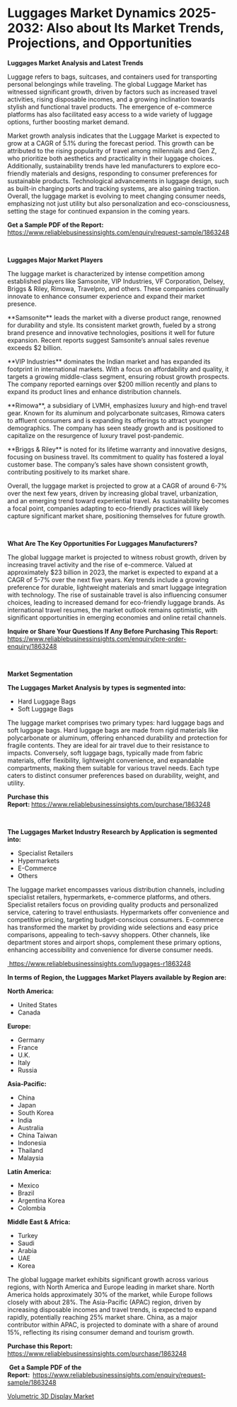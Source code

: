 <p><h1>Luggages Market Dynamics 2025-2032: Also about Its Market Trends, Projections, and Opportunities</h1></p><p><strong>Luggages Market Analysis and Latest Trends</strong></p>
<p><p>Luggage refers to bags, suitcases, and containers used for transporting personal belongings while traveling. The global Luggage Market has witnessed significant growth, driven by factors such as increased travel activities, rising disposable incomes, and a growing inclination towards stylish and functional travel products. The emergence of e-commerce platforms has also facilitated easy access to a wide variety of luggage options, further boosting market demand.</p><p>Market growth analysis indicates that the Luggage Market is expected to grow at a CAGR of 5.1% during the forecast period. This growth can be attributed to the rising popularity of travel among millennials and Gen Z, who prioritize both aesthetics and practicality in their luggage choices. Additionally, sustainability trends have led manufacturers to explore eco-friendly materials and designs, responding to consumer preferences for sustainable products. Technological advancements in luggage design, such as built-in charging ports and tracking systems, are also gaining traction. Overall, the luggage market is evolving to meet changing consumer needs, emphasizing not just utility but also personalization and eco-consciousness, setting the stage for continued expansion in the coming years.</p></p>
<p><strong>Get a Sample PDF of the Report:&nbsp;</strong> <a href="https://www.reliablebusinessinsights.com/enquiry/request-sample/1863248?utm_campaign=2227&utm_medium=2&utm_source=Github&utm_content=ia&utm_term=07022025&utm_id=luggages">https://www.reliablebusinessinsights.com/enquiry/request-sample/1863248</a></p>
<p>&nbsp;</p>
<p><strong>Luggages Major Market Players</strong></p>
<p><p>The luggage market is characterized by intense competition among established players like Samsonite, VIP Industries, VF Corporation, Delsey, Briggs & Riley, Rimowa, Travelpro, and others. These companies continually innovate to enhance consumer experience and expand their market presence.</p><p>**Samsonite** leads the market with a diverse product range, renowned for durability and style. Its consistent market growth, fueled by a strong brand presence and innovative technologies, positions it well for future expansion. Recent reports suggest Samsonite’s annual sales revenue exceeds $2 billion.</p><p>**VIP Industries** dominates the Indian market and has expanded its footprint in international markets. With a focus on affordability and quality, it targets a growing middle-class segment, ensuring robust growth prospects. The company reported earnings over $200 million recently and plans to expand its product lines and enhance distribution channels.</p><p>**Rimowa**, a subsidiary of LVMH, emphasizes luxury and high-end travel gear. Known for its aluminum and polycarbonate suitcases, Rimowa caters to affluent consumers and is expanding its offerings to attract younger demographics. The company has seen steady growth and is positioned to capitalize on the resurgence of luxury travel post-pandemic.</p><p>**Briggs & Riley** is noted for its lifetime warranty and innovative designs, focusing on business travel. Its commitment to quality has fostered a loyal customer base. The company’s sales have shown consistent growth, contributing positively to its market share.</p><p>Overall, the luggage market is projected to grow at a CAGR of around 6-7% over the next few years, driven by increasing global travel, urbanization, and an emerging trend toward experiential travel. As sustainability becomes a focal point, companies adapting to eco-friendly practices will likely capture significant market share, positioning themselves for future growth.</p></p>
<p>&nbsp;</p>
<p><strong>What Are The Key Opportunities For Luggages Manufacturers?</strong></p>
<p><p>The global luggage market is projected to witness robust growth, driven by increasing travel activity and the rise of e-commerce. Valued at approximately $23 billion in 2023, the market is expected to expand at a CAGR of 5-7% over the next five years. Key trends include a growing preference for durable, lightweight materials and smart luggage integration with technology. The rise of sustainable travel is also influencing consumer choices, leading to increased demand for eco-friendly luggage brands. As international travel resumes, the market outlook remains optimistic, with significant opportunities in emerging economies and online retail channels.</p></p>
<p><strong>Inquire or Share Your Questions If Any Before Purchasing This Report:</strong> <a href="https://www.reliablebusinessinsights.com/enquiry/pre-order-enquiry/1863248?utm_campaign=2227&utm_medium=2&utm_source=Github&utm_content=ia&utm_term=07022025&utm_id=luggages">https://www.reliablebusinessinsights.com/enquiry/pre-order-enquiry/1863248</a></p>
<p>&nbsp;</p>
<p><strong>Market Segmentation</strong></p>
<p><strong>The Luggages Market Analysis by types is segmented into:</strong></p>
<p><ul><li>Hard Luggage Bags</li><li>Soft Luggage Bags</li></ul></p>
<p><p>The luggage market comprises two primary types: hard luggage bags and soft luggage bags. Hard luggage bags are made from rigid materials like polycarbonate or aluminum, offering enhanced durability and protection for fragile contents. They are ideal for air travel due to their resistance to impacts. Conversely, soft luggage bags, typically made from fabric materials, offer flexibility, lightweight convenience, and expandable compartments, making them suitable for various travel needs. Each type caters to distinct consumer preferences based on durability, weight, and utility.</p></p>
<p><strong>Purchase this Report:&nbsp;</strong><a href="https://www.reliablebusinessinsights.com/purchase/1863248?utm_campaign=2227&utm_medium=2&utm_source=Github&utm_content=ia&utm_term=07022025&utm_id=luggages">https://www.reliablebusinessinsights.com/purchase/1863248</a></p>
<p>&nbsp;</p>
<p><strong>The Luggages Market Industry Research by Application is segmented into:</strong></p>
<p><ul><li>Specialist Retailers</li><li>Hypermarkets</li><li>E-Commerce</li><li>Others</li></ul></p>
<p><p>The luggage market encompasses various distribution channels, including specialist retailers, hypermarkets, e-commerce platforms, and others. Specialist retailers focus on providing quality products and personalized service, catering to travel enthusiasts. Hypermarkets offer convenience and competitive pricing, targeting budget-conscious consumers. E-commerce has transformed the market by providing wide selections and easy price comparisons, appealing to tech-savvy shoppers. Other channels, like department stores and airport shops, complement these primary options, enhancing accessibility and convenience for diverse consumer needs.</p></p>
<p><a href="https://www.reliablebusinessinsights.com/luggages-r1863248?utm_campaign=2227&utm_medium=2&utm_source=Github&utm_content=ia&utm_term=07022025&utm_id=luggages">&nbsp;https://www.reliablebusinessinsights.com/luggages-r1863248</a></p>
<p><strong>In terms of Region, the Luggages Market Players available by Region are:</strong></p>
<p>
    <p> <strong> North America: </strong>
        <ul>
            <li>United States</li>
            <li>Canada</li>
        </ul>
        </p> 
    <p> <strong> Europe: </strong>
        <ul>
            <li>Germany</li>
            <li>France</li>
            <li>U.K.</li>
            <li>Italy</li>
            <li>Russia</li>
        </ul>
        </p> 
    <p> <strong> Asia-Pacific: </strong>
        <ul>
            <li>China</li>
            <li>Japan</li>
            <li>South Korea</li>
            <li>India</li>
            <li>Australia</li>
            <li>China Taiwan</li>
            <li>Indonesia</li>
            <li>Thailand</li>
            <li>Malaysia</li>
        </ul>
        </p> 
    <p> <strong> Latin America: </strong>
        <ul>
            <li>Mexico</li>
            <li>Brazil</li>
            <li>Argentina Korea</li>
            <li>Colombia</li>
        </ul>
        </p> 
    <p> <strong> Middle East & Africa: </strong>
        <ul>
            <li>Turkey</li>
            <li>Saudi</li>
            <li>Arabia</li>
            <li>UAE</li>
            <li>Korea</li>
        </ul>
    </p>
    </p>
<p><p>The global luggage market exhibits significant growth across various regions, with North America and Europe leading in market share. North America holds approximately 30% of the market, while Europe follows closely with about 28%. The Asia-Pacific (APAC) region, driven by increasing disposable incomes and travel trends, is expected to expand rapidly, potentially reaching 25% market share. China, as a major contributor within APAC, is projected to dominate with a share of around 15%, reflecting its rising consumer demand and tourism growth.</p></p>
<p><strong>Purchase this Report: </strong><a href="https://www.reliablebusinessinsights.com/purchase/1863248?utm_campaign=2227&utm_medium=2&utm_source=Github&utm_content=ia&utm_term=07022025&utm_id=luggages">https://www.reliablebusinessinsights.com/purchase/1863248</a></p>
<p>&nbsp;<strong>Get a Sample PDF of the Report:&nbsp;&nbsp;</strong><a href="https://www.reliablebusinessinsights.com/enquiry/request-sample/1863248?utm_campaign=2227&utm_medium=2&utm_source=Github&utm_content=ia&utm_term=07022025&utm_id=luggages">https://www.reliablebusinessinsights.com/enquiry/request-sample/1863248</a></p>
<p><strong></strong></p>
<p><p><a href="https://github.com/tambraunrue691969/Market-Research-Report-List-1/blob/main/volumetric-3d-display-market.md?utm_campaign=2227&utm_medium=2&utm_source=Github&utm_content=ia&utm_term=07022025&utm_id=luggages">Volumetric 3D Display Market</a></p></p>